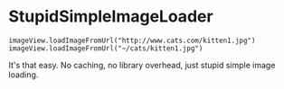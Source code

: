# StupidSimpleImageLoader

`imageView.loadImageFromUrl("http://www.cats.com/kitten1.jpg")`
`imageView.loadImageFromUrl("~/cats/kitten1.jpg")`

It's that easy. No caching, no library overhead, just stupid simple image loading.
